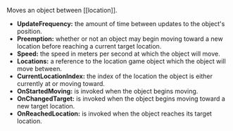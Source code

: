 Moves an object between [[location]].
- **UpdateFrequency:** the amount of time between updates to the object's position.
- **Preemption:** whether or not an object may begin moving toward a new location before reaching a current target location.
- **Speed:** the speed in meters per second at which the object will move.
- **Locations:** a reference to the location game object which the object will move between.
- **CurrentLocationIndex:** the index of the location the object is either currently at or moving toward.
- **OnStartedMoving:** is invoked when the object begins moving.
- **OnChangedTarget:** is invoked when the object begins moving toward a new target location.
- **OnReachedLocation:** is invoked when the object reaches its target location.